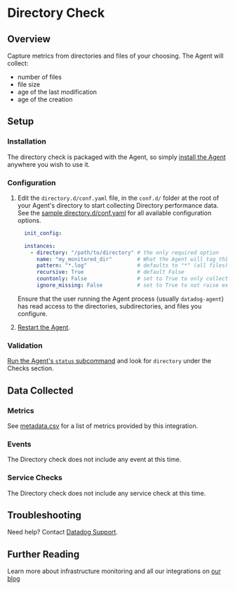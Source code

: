 # Directory Check
## Overview

Capture metrics from directories and files of your choosing. The Agent will collect:

  * number of files
  * file size
  * age of the last modification
  * age of the creation

## Setup
### Installation

The directory check is packaged with the Agent, so simply [install the Agent][1] anywhere you wish to use it.

### Configuration

1. Edit the `directory.d/conf.yaml` file, in the `conf.d/` folder at the root of your Agent's directory to start collecting Directory performance data.    
  See the [sample directory.d/conf.yaml][2] for all available configuration options.

    ```yaml
      init_config:

      instances:
        - directory: "/path/to/directory" # the only required option
          name: "my_monitored_dir"        # What the Agent will tag this directory's metrics with. Defaults to "directory"
          pattern: "*.log"                # defaults to "*" (all files)
          recursive: True                 # default False
          countonly: False                # set to True to only collect the number of files matching 'pattern'. Useful for very large directories.
          ignore_missing: False           # set to True to not raise exceptions on missing or inaccessible directories
    ```

    Ensure that the user running the Agent process (usually `datadog-agent`) has read access to the directories, subdirectories, and files you configure.

2. [Restart the Agent][3].

### Validation

[Run the Agent's `status` subcommand][4] and look for `directory` under the Checks section.

## Data Collected
### Metrics

See [metadata.csv][5] for a list of metrics provided by this integration.

### Events
The Directory check does not include any event at this time.

### Service Checks
The Directory check does not include any service check at this time.

## Troubleshooting
Need help? Contact [Datadog Support][6].

## Further Reading
Learn more about infrastructure monitoring and all our integrations on [our blog][7]


[1]: https://app.datadoghq.com/account/settings#agent
[2]: https://github.com/DataDog/integrations-core/blob/master/directory/conf.yaml.example
[3]: https://docs.datadoghq.com/agent/faq/agent-commands/#start-stop-restart-the-agent
[4]: https://docs.datadoghq.com/agent/faq/agent-commands/#agent-status-and-information
[5]: https://github.com/DataDog/integrations-core/blob/master/directory/metadata.csv
[6]: http://docs.datadoghq.com/help/
[7]: https://www.datadoghq.com/blog/

